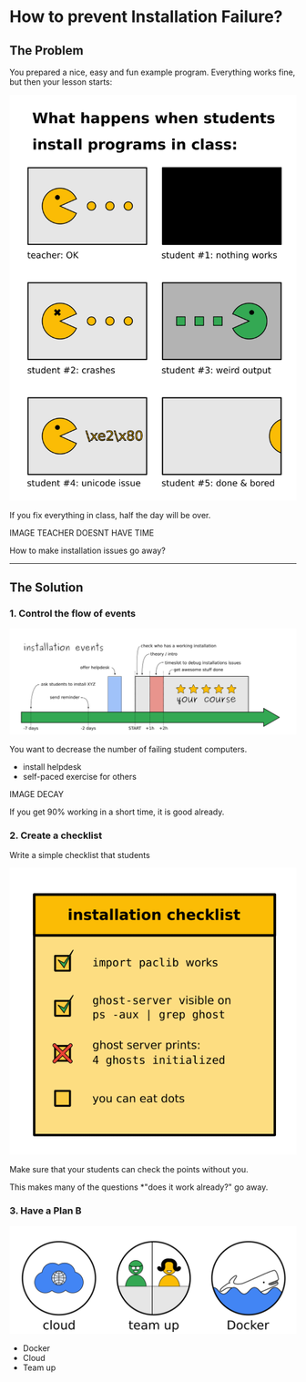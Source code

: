 
# How to prevent Installation Failure?

## The Problem

You prepared a nice, easy and fun example program.
Everything works fine, but then your lesson starts:

![six installation situations](images/sixpac.png)

If you fix everything in class, half the day will be over.

IMAGE TEACHER DOESNT HAVE TIME

How to make installation issues go away?

----

## The Solution

### 1. Control the flow of events

![event timeline](images/installation_events.png)

You want to decrease the number of failing student computers.

* install helpdesk
* self-paced exercise for others

IMAGE DECAY

If you get 90% working in a short time, it is good already.

### 2. Create a checklist

Write a simple checklist that students

![installation checklist](images/installation_checklist.png)

Make sure that your students can check the points without you.

This makes many of the questions *"does it work already?" go away.

### 3. Have a Plan B

![options for Plan B](images/planb.png)

* Docker
* Cloud
* Team up
